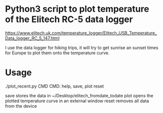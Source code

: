 # Python3 script to plot temperature of the Elitech RC-5 data logger

https://www.elitech.uk.com/temperature_logger/Elitech_USB_Temperature_Data_logger_RC_5_147.html

I use the data logger for hiking trips, it will try to get sunrise an sunset times for Europe to plot them onto the temperature curve. 

# Usage

./plot_recent.py CMD
CMD: help, save, plot reset

save stores the data in ~/Desktop/elitech_fromdate_todate
plot opens the plotted temperature curve in an external window
reset removes all data from the device 
